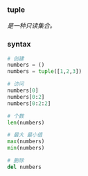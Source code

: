 ### tuple

*是一种只读集合。*

### syntax

```python
# 创建
numbers = () 
numbers = tuple([1,2,3])

# 访问
numbers[0]
numbers[0:2]
numbers[0:2:2]

# 个数
len(numbers)

# 最大 最小值
max(numbers)
min(numbers)

# 删除
del numbers
```
